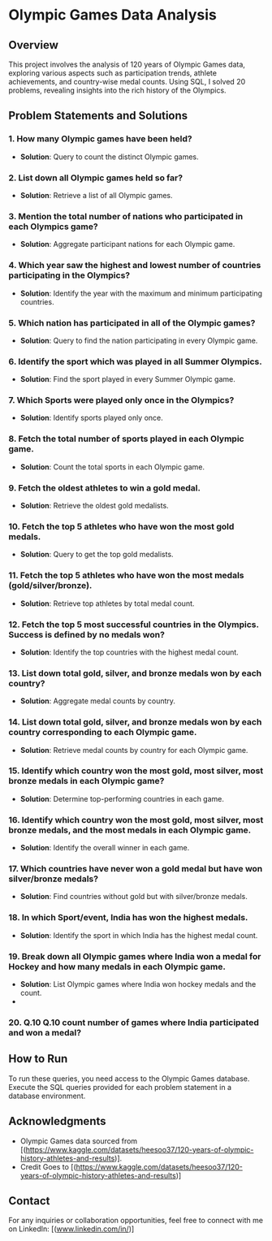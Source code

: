 # Olympic Games Data Analysis

## Overview

This project involves the analysis of 120 years of Olympic Games data, exploring various aspects such as participation trends, athlete achievements, and country-wise medal counts. Using SQL, I solved 20 problems, revealing insights into the rich history of the Olympics.

## Problem Statements and Solutions

### 1. How many Olympic games have been held?

   - **Solution**: Query to count the distinct Olympic games.

### 2. List down all Olympic games held so far?

   - **Solution**: Retrieve a list of all Olympic games.

### 3. Mention the total number of nations who participated in each Olympics game?

   - **Solution**: Aggregate participant nations for each Olympic game.

### 4. Which year saw the highest and lowest number of countries participating in the Olympics?

   - **Solution**: Identify the year with the maximum and minimum participating countries.

### 5. Which nation has participated in all of the Olympic games?

   - **Solution**: Query to find the nation participating in every Olympic game.

### 6. Identify the sport which was played in all Summer Olympics.

   - **Solution**: Find the sport played in every Summer Olympic game.

### 7. Which Sports were played only once in the Olympics?

   - **Solution**: Identify sports played only once.

### 8. Fetch the total number of sports played in each Olympic game.

   - **Solution**: Count the total sports in each Olympic game.

### 9. Fetch the oldest athletes to win a gold medal.

   - **Solution**: Retrieve the oldest gold medalists.

### 10. Fetch the top 5 athletes who have won the most gold medals.

   - **Solution**: Query to get the top gold medalists.

### 11. Fetch the top 5 athletes who have won the most medals (gold/silver/bronze).

   - **Solution**: Retrieve top athletes by total medal count.

### 12. Fetch the top 5 most successful countries in the Olympics. Success is defined by no medals won?

   - **Solution**: Identify the top countries with the highest medal count.

### 13. List down total gold, silver, and bronze medals won by each country?

   - **Solution**: Aggregate medal counts by country.

### 14. List down total gold, silver, and bronze medals won by each country corresponding to each Olympic game.

   - **Solution**: Retrieve medal counts by country for each Olympic game.

### 15. Identify which country won the most gold, most silver, most bronze medals in each Olympic game?

   - **Solution**: Determine top-performing countries in each game.

### 16. Identify which country won the most gold, most silver, most bronze medals, and the most medals in each Olympic game.

   - **Solution**: Identify the overall winner in each game.

### 17. Which countries have never won a gold medal but have won silver/bronze medals?

   - **Solution**: Find countries without gold but with silver/bronze medals.

### 18. In which Sport/event, India has won the highest medals.

   - **Solution**: Identify the sport in which India has the highest medal count.

### 19. Break down all Olympic games where India won a medal for Hockey and how many medals in each Olympic game.

   - **Solution**: List Olympic games where India won hockey medals and the count.
   - 
### 20. Q.10 Q.10 count number of games where India participated and won a medal?

## How to Run

To run these queries, you need access to the Olympic Games database. Execute the SQL queries provided for each problem statement in a database environment.

## Acknowledgments

- Olympic Games data sourced from [(https://www.kaggle.com/datasets/heesoo37/120-years-of-olympic-history-athletes-and-results)].
- Credit Goes to [(https://www.kaggle.com/datasets/heesoo37/120-years-of-olympic-history-athletes-and-results)]
## Contact

For any inquiries or collaboration opportunities, feel free to connect with me on LinkedIn: [(www.linkedin.com/in/)]

